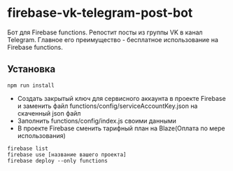 # firebase-vk-telegram-post-bot
Бот для Firebase functions. Репостит посты из группы VK в канал Telegram.
Главное его преимущество - бесплатное использование на Firebase functions.

## Установка
```
npm run install
```
- Создать закрытый ключ для сервисного аккаунта в проекте Firebase и заменить файл functions/config/serviceAccountKey.json на скаченный json файл
- Заполнить functions/config/index.js своими данными
- В проекте Firebase сменить тарифный план на Blaze(Оплата по мере использования)
```
firebase list
firebase use [название вашего проекта]
firebase deploy --only functions
```
